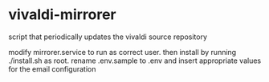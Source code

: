 # vivaldi-mirrorer
script that periodically updates the vivaldi source repository

modify mirrorer.service to run as correct user. then install by running ./install.sh as root.
rename .env.sample to .env and insert appropriate values for the email configuration
